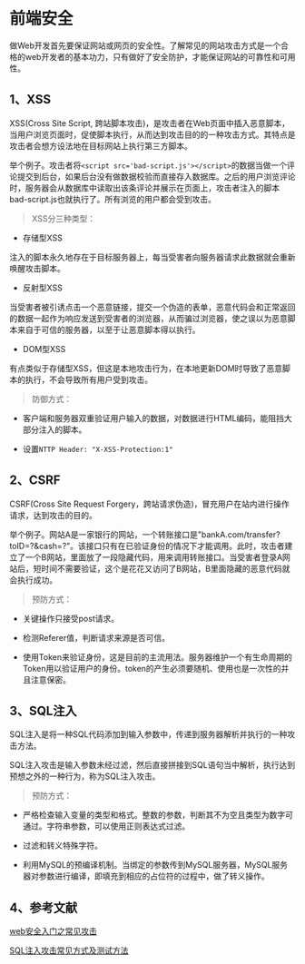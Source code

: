 # 前端安全

做Web开发首先要保证网站或网页的安全性。了解常见的网站攻击方式是一个合格的web开发者的基本功力，只有做好了安全防护，才能保证网站的可靠性和可用性。

## 1、XSS

XSS(Cross Site Script, 跨站脚本攻击)，是攻击者在Web页面中插入恶意脚本，当用户浏览页面时，促使脚本执行，从而达到攻击目的的一种攻击方式。其特点是攻击者会想方设法地在目标网站上执行第三方脚本。

举个例子。攻击者将`<script src='bad-script.js'></script>`的数据当做一个评论提交到后台，如果后台没有做数据校验而直接存入数据库。之后的用户浏览评论时，服务器会从数据库中读取出该条评论并展示在页面上，攻击者注入的脚本bad-script.js也就执行了。所有浏览的用户都会受到攻击。

> XSS分三种类型：

- 存储型XSS

注入的脚本永久地存在于目标服务器上，每当受害者向服务器请求此数据就会重新唤醒攻击脚本。

- 反射型XSS

当受害者被引诱点击一个恶意链接，提交一个伪造的表单，恶意代码会和正常返回的数据一起作为响应发送到受害者的浏览器，从而骗过浏览器，使之误以为恶意脚本来自于可信的服务器，以至于让恶意脚本得以执行。

- DOM型XSS

有点类似于存储型XSS，但这是本地攻击行为，在本地更新DOM时导致了恶意脚本的执行，不会导致所有用户受到攻击。

> 防御方式：

- 客户端和服务器双重验证用户输入的数据，对数据进行HTML编码，能阻挡大部分注入的脚本。

- 设置`NTTP Header: "X-XSS-Protection:1"`


## 2、CSRF

CSRF(Cross Site Request Forgery，跨站请求伪造)，冒充用户在站内进行操作请求，达到攻击的目的。

举个例子。网站A是一家银行的网站，一个转账接口是"bankA.com/transfer?toID=?&cash=?"。该接口只有在已验证身份的情况下才能调用。此时，攻击者建立了一个B网站，里面放了一段隐藏代码，用来调用转账接口。当受害者登录A网站后，短时间不需要验证，这个是花花又访问了B网站，B里面隐藏的恶意代码就会执行成功。

> 预防方式：

- 关键操作只接受post请求。

- 检测Referer值，判断请求来源是否可信。

- 使用Token来验证身份，这是目前的主流用法。服务器维护一个有生命周期的Token用以验证用户的身份。token的产生必须要随机、使用也是一次性的并且注意保密。

## 3、SQL注入

SQL注入是将一种SQL代码添加到输入参数中，传递到服务器解析并执行的一种攻击方法。

SQL注入攻击是输入参数未经过滤，然后直接拼接到SQL语句当中解析，执行达到预想之外的一种行为，称为SQL注入攻击。

> 预防方式：

- 严格检查输入变量的类型和格式。整数的参数，判断其不为空且类型为数字可通过。字符串参数，可以使用正则表达式过滤。

- 过滤和转义特殊字符。

- 利用MySQL的预编译机制。当绑定的参数传到MySQL服务器，MySQL服务器对参数进行编译，即填充到相应的占位符的过程中，做了转义操作。

## 4、参考文献

[web安全入门之常见攻击](https://zhuanlan.zhihu.com/p/23309154)

[SQL注入攻击常见方式及测试方法](https://blog.csdn.net/github_36032947/article/details/78442189)

